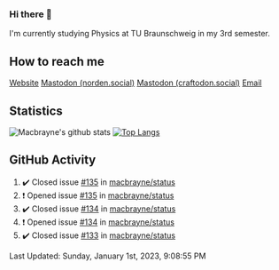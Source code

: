 ### Hi there 👋
I'm currently studying Physics at TU Braunschweig in my 3rd semester.

## How to reach me
[Website](https://florentin-schleuss.de)
<a rel="me" href="https://norden.social/@florentin">Mastodon (norden.social)</a>
<a rel="me" href="https://craftodon.social/@frodolon">Mastodon (craftodon.social)</a>
[Email](mailto:hello@macbrayne.de)

## Statistics
![Macbrayne's github stats](https://github-readme-stats.vercel.app/api?username=macbrayne&count_private=true&show_icons=true&hide_rank=true&custom_title=macbrayne's%20GitHub%20Stats)
[![Top Langs](https://github-readme-stats.vercel.app/api/top-langs/?username=macbrayne&exclude_repo=liftron&layout=compact)](https://github.com/anuraghazra/github-readme-stats)
## GitHub Activity

<!--RECENT_ACTIVITY:start-->
1. ✔️ Closed issue [#135](https://github.com/macbrayne/status/issues/135) in [macbrayne/status](https://github.com/macbrayne/status)
2. ❗️ Opened issue [#135](https://github.com/macbrayne/status/issues/135) in [macbrayne/status](https://github.com/macbrayne/status)
3. ✔️ Closed issue [#134](https://github.com/macbrayne/status/issues/134) in [macbrayne/status](https://github.com/macbrayne/status)
4. ❗️ Opened issue [#134](https://github.com/macbrayne/status/issues/134) in [macbrayne/status](https://github.com/macbrayne/status)
5. ✔️ Closed issue [#133](https://github.com/macbrayne/status/issues/133) in [macbrayne/status](https://github.com/macbrayne/status)
<!--RECENT_ACTIVITY:end-->

<!--RECENT_ACTIVITY:last_update-->
Last Updated: Sunday, January 1st, 2023, 9:08:55 PM
<!--RECENT_ACTIVITY:last_update_end-->


<!--
**macbrayne/macbrayne** is a ✨ _special_ ✨ repository because its `README.md` (this file) appears on your GitHub profile.

Here are some ideas to get you started:

- 🔭 I’m currently working on ...
- 🌱 I’m currently learning ...
- 👯 I’m looking to collaborate on ...
- 🤔 I’m looking for help with ...
- 💬 Ask me about ...
- 📫 How to reach me: ...
- 😄 Pronouns: ...
- ⚡ Fun fact: ...
-->
